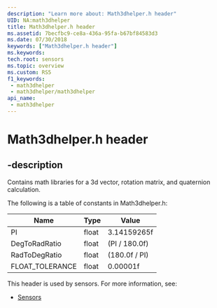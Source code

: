 ```yaml
---
description: "Learn more about: Math3dhelper.h header"
UID: NA:math3dhelper
title: Math3dhelper.h header
ms.assetid: 7becfbc9-ce8a-436a-95fa-b67bf84583d3
ms.date: 07/30/2018
keywords: ["Math3dhelper.h header"]
ms.keywords: 
tech.root: sensors
ms.topic: overview
ms.custom: RS5
f1_keywords:
 - math3dhelper
 - math3dhelper/math3dhelper
api_name:
 - math3dhelper
---
```


# Math3dhelper.h header


## -description

Contains math libraries for a 3d vector, rotation matrix, and quaternion calculation.

The following is a table of constants in Math3dhelper.h:

| Name | Type | Value |
| -- | -- | -- |
| PI | float | 3.14159265f |
| DegToRadRatio | float | (PI / 180.0f) |
| RadToDegRatio | float | (180.0f / PI) |
| FLOAT_TOLERANCE | float | 0.00001f |


This header is used by sensors. For more information, see:

- [Sensors](../_sensors/index.md)

